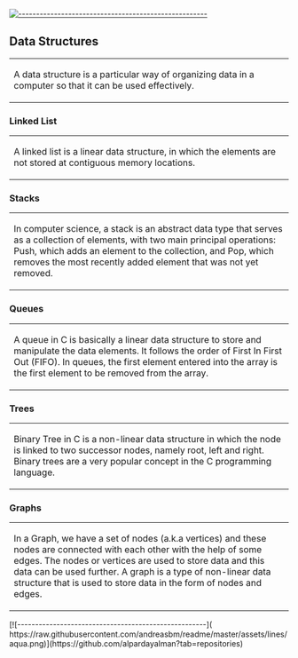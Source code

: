 [![-----------------------------------------------------](
https://raw.githubusercontent.com/andreasbm/readme/master/assets/lines/aqua.png)](https://github.com/alpardayalman?tab=repositories)
## Data Structures
<table>
<td>
  
A data structure is a particular way of organizing data in a computer so that it can be used effectively.

</td>
</table>

### Linked List
<table>
<td>
  
A linked list is a linear data structure, in which the elements are not stored at contiguous memory locations.

</td>
</table>

### Stacks
<table>
<td>
  
In computer science, a stack is an abstract data type that serves as a collection of elements, with two main principal operations: Push, which adds an element to the collection, and Pop, which removes the most recently added element that was not yet removed.

</td>
</table>

### Queues
<table>
<td>
  
A queue in C is basically a linear data structure to store and manipulate the data elements. It follows the order of First In First Out (FIFO). In queues, the first element entered into the array is the first element to be removed from the array.

</td>
</table>

### Trees
<table>
<td>
  
Binary Tree in C is a non-linear data structure in which the node is linked to two successor nodes, namely root, left and right. Binary trees are a very popular concept in the C programming language.

</td>
</table>

### Graphs
<table>
<td>
  
In a Graph, we have a set of nodes (a.k.a vertices) and these nodes are connected with each other with the help of some edges. The nodes or vertices are used to store data and this data can be used further. A graph is a type of non-linear data structure that is used to store data in the form of nodes and edges.

</td>
</table>
[![-----------------------------------------------------](
https://raw.githubusercontent.com/andreasbm/readme/master/assets/lines/aqua.png)](https://github.com/alpardayalman?tab=repositories)
